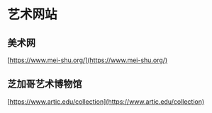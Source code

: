 # 艺术网站

## 美术网

[https://www.mei-shu.org/](https://www.mei-shu.org/)

## 芝加哥艺术博物馆

[https://www.artic.edu/collection](https://www.artic.edu/collection)


